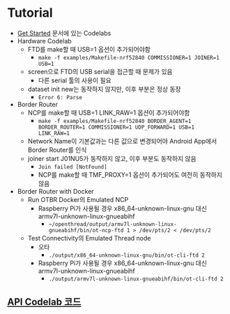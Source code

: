
# Tutorial

* [Get Started](https://openthread.io/guides) 문서에 있는 Codelabs
* Hardware Codelab
  * FTD를 make할 때 USB=1 옵션이 추가되어야함
    * ```make -f examples/Makefile-nrf52840 COMMISSIONER=1 JOINER=1 USB=1```
  * screen으로 FTD의 USB serial을 접근할 때 문제가 있음
    * 다른 serial 툴의 사용이 필요
  * dataset init new는 동작하지 않지만, 이후 부분은 정상 동장
    * ```Error 6: Parse```
* Border Router
  * NCP를 make할 때 USB=1 LINK_RAW=1 옵션이 추가되어야함
    * ```make -f examples/Makefile-nrf52840 BORDER_AGENT=1 BORDER_ROUTER=1 COMMISSIONER=1 UDP_FORWARD=1 USB=1 LINK_RAW=1```
  * Network Name이 기본값과는 다른 값으로 변경되어야 Android App에서 Border Router를 인식
  * joiner start J01NU5가 동작하지 않고, 이후 부분도 동작하지 않음
    * ```Join failed [NotFound]```
    * NCP를 make할 때 TMF_PROXY=1 옵션이 추가되어도 여전히 동작하지 않음
* Border Router with Docker
  * Run OTBR Docker의 Emulated NCP
    * Raspberry Pi가 사용될 경우 x86_64-unknown-linux-gnu 대신 armv7l-unknown-linux-gnueabihf
      * ```~/openthread/output/armv7l-unknown-linux-gnueabihf/bin/ot-ncp-ftd 1 > /dev/pts/2 < /dev/pts/2```
  * Test Connectivity의 Emulated Thread node
    * 오타
      * ```./output/x86_64-unknown-linux-gnu/bin/ot-cli-ftd 2```
    * Raspberry Pi가 사용될 경우 x86_64-unknown-linux-gnu 대신 armv7l-unknown-linux-gnueabihf
      * ```./output/armv7l-unknown-linux-gnueabihf/bin/ot-cli-ftd 2```


## [API Codelab 코드](api_codelab/)
